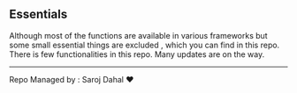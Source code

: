 ## Essentials

Although most of the functions are available in various frameworks but some small essential things are excluded , which you can find in this repo.
There is few functionalities in this repo. Many updates are on the way.

---

Repo Managed by : Saroj Dahal :heart:
